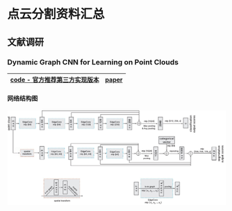 # 点云分割资料汇总

## 文献调研
### Dynamic Graph CNN for Learning on Point Clouds
| [code - 官方推荐第三方实现版本](https://github.com/AnTao97/dgcnn.pytorch) | [paper](https://arxiv.org/pdf/1801.07829.pdf) |
| ---- | ---- |

#### 网络结构图
![img.png](img/img.png)

